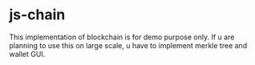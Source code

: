 # js-chain
This implementation of blockchain is for demo purpose only. If u are planning to use this on large scale, u have to implement merkle tree
and wallet GUI.
